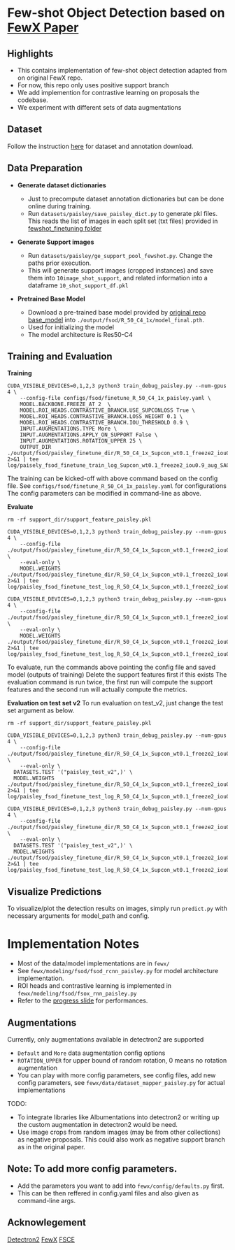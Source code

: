 # Few-shot Object Detection based on [FewX Paper](https://github.com/fanq15/FewX)

## Highlights
- This contains implementation of few-shot object detection adapted from on original FewX repo. 
- For now, this repo only uses positive support branch
- We add implemention for contrastive learning on proposals the codebase.
- We experiment with different sets of data augmentations


## Dataset
Follow the instruction [here](../README.md) for dataset and annotation download.

## Data Preparation
- **Generate dataset dictionaries**
  - Just to precompute dataset annotation dictionaries but can be done online during training.
  - Run `datasets/paisley/save_paisley_dict.py` to generate pkl files. This reads the list of images in each split set (txt files) provided in [fewshot_finetuning folder](../fewshot_finetuning) 
  
- **Generate Support images**
  - Run `datasets/paisley/ge_support_pool_fewshot.py`. Change the paths prior execution.
  - This will generate support images (cropped instances) and save them into `10image_shot_support`, and related information into a dataframe `10_shot_support_df.pkl`

- **Pretrained Base Model**
  - Download a pre-trained base model provided by [original repo](https://github.com/fanq15/FewX)  [base_model](https://drive.google.com/file/d/1VdGVmcufa2JBmZUfwAcDj1OL5tKTFhQ1/view) into  `./output/fsod/R_50_C4_1x/model_final.pth`.
  - Used for initializing the model
  - The model architecture is Res50-C4 

## Training and Evaluation

**Training**
```
CUDA_VISIBLE_DEVICES=0,1,2,3 python3 train_debug_paisley.py --num-gpus 4 \
	--config-file configs/fsod/finetune_R_50_C4_1x_paisley.yaml \
    MODEL.BACKBONE.FREEZE_AT 2  \
    MODEL.ROI_HEADS.CONTRASTIVE_BRANCH.USE_SUPCONLOSS True \
    MODEL.ROI_HEADS.CONTRASTIVE_BRANCH.LOSS_WEIGHT 0.1 \
    MODEL.ROI_HEADS.CONTRASTIVE_BRANCH.IOU_THRESHOLD 0.9 \
    INPUT.AUGMENTATIONS.TYPE More \
    INPUT.AUGMENTATIONS.APPLY_ON_SUPPORT False \
    INPUT.AUGMENTATIONS.ROTATION_UPPER 25 \
    OUTPUT_DIR ./output/fsod/paisley_finetune_dir/R_50_C4_1x_Supcon_wt0.1_freeze2_iou0.9_aug_SA0_R25 2>&1 | tee log/paisely_fsod_finetune_train_log_Supcon_wt0.1_freeze2_iou0.9_aug_SA0_R25.txt
```

The training can be kicked-off with above command based on the config file. 
See `configs/fsod/finetune_R_50_C4_1x_paisley.yaml` for configurations
The config parameters can be modified in command-line as above.


**Evaluate**
```
rm -rf support_dir/support_feature_paisley.pkl

CUDA_VISIBLE_DEVICES=0,1,2,3 python3 train_debug_paisley.py --num-gpus 4 \
	--config-file ./output/fsod/paisley_finetune_dir/R_50_C4_1x_Supcon_wt0.1_freeze2_iou0.9_aug_SA0_R25/config.yaml \
	--eval-only \
    MODEL.WEIGHTS ./output/fsod/paisley_finetune_dir/R_50_C4_1x_Supcon_wt0.1_freeze2_iou0.9_aug_SA0_R25/model_final.pth 2>&1 | tee log/paisley_fsod_finetune_test_log_R_50_C4_1x_Supcon_wt0.1_freeze2_iou0.9_aug_SA0_R25.txt

CUDA_VISIBLE_DEVICES=0,1,2,3 python3 train_debug_paisley.py --num-gpus 4 \
	--config-file ./output/fsod/paisley_finetune_dir/R_50_C4_1x_Supcon_wt0.1_freeze2_iou0.9_aug_SA0_R25/config.yaml \
	--eval-only \
    MODEL.WEIGHTS ./output/fsod/paisley_finetune_dir/R_50_C4_1x_Supcon_wt0.1_freeze2_iou0.9_aug_SA0_R25/model_final.pth 2>&1 | tee log/paisley_fsod_finetune_test_log_R_50_C4_1x_Supcon_wt0.1_freeze2_iou0.9_aug_SA0_R25.txt
```

To evaluate, run the commands above pointing the config file and saved model (outputs of training)
Delete the support features first if this exists
The evaluation command is run twice, the first run will compute the support features and the second run will actually compute the metrics.

**Evaluation on test set v2**
To run evaluation on test_v2, just change the test set argument as below.
```
rm -rf support_dir/support_feature_paisley.pkl

CUDA_VISIBLE_DEVICES=0,1,2,3 python3 train_debug_paisley.py --num-gpus 4 \
	--config-file ./output/fsod/paisley_finetune_dir/R_50_C4_1x_Supcon_wt0.1_freeze2_iou0.9_aug_SA0_R25/config.yaml \
	--eval-only \
  DATASETS.TEST '("paisley_test_v2",)' \
  MODEL.WEIGHTS ./output/fsod/paisley_finetune_dir/R_50_C4_1x_Supcon_wt0.1_freeze2_iou0.9_aug_SA0_R25/model_final.pth 2>&1 | tee log/paisley_fsod_finetune_test_log_R_50_C4_1x_Supcon_wt0.1_freeze2_iou0.9_aug_SA0_R25.txt

CUDA_VISIBLE_DEVICES=0,1,2,3 python3 train_debug_paisley.py --num-gpus 4 \
	--config-file ./output/fsod/paisley_finetune_dir/R_50_C4_1x_Supcon_wt0.1_freeze2_iou0.9_aug_SA0_R25/config.yaml \
	--eval-only \
  DATASETS.TEST '("paisley_test_v2",)' \
  MODEL.WEIGHTS ./output/fsod/paisley_finetune_dir/R_50_C4_1x_Supcon_wt0.1_freeze2_iou0.9_aug_SA0_R25/model_final.pth 2>&1 | tee log/paisley_fsod_finetune_test_log_R_50_C4_1x_Supcon_wt0.1_freeze2_iou0.9_aug_SA0_R25.txt
```


## Visualize Predictions
To visualize/plot the detection results on images, simply run `predict.py` with necessary arguments for model_path and config.


# Implementation Notes

- Most of the data/model implementations are in `fewx/`
- See `fewx/modeling/fsod/fsod_rcnn_paisley.py` for model architecture implementation.
- ROI heads and contrastive learning is implemented in `fewx/modeling/fsod/fsox_rnn_paisley.py`
- Refer to the [progress slide](https://www.dropbox.com/s/v8zkpqlto9k86uw/PatternSearch.pptx?dl=0) for performances.


## Augmentations
Currently, only augmentations available in detectron2 are supported
- `Default` and `More` data augmentation config options
- `ROTATION_UPPER` for upper bound of random rotation, 0 means no rotation augmentation
- You can play with more config parameters, see config files, add new config parameters, see `fewx/data/dataset_mapper_paisley.py` for actual implementations

TODO:
  - To integrate libraries like Albumentations into detectron2 or writing up the custom augmentation in detectron2 would be need.
  - Use image crops from random images (may be from other collections) as negative proposals. This could also work as negative support branch as in the original paper.
  

## Note: To add more config parameters.
- Add the parameters you want to add into `fewx/config/defaults.py` first.
- This can be then reffered in config.yaml files and also given as command-line args.

## Acknowlegement
[Detectron2](https://github.com/facebookresearch/detectron2)
[FewX](https://github.com/fanq15/FewX)
[FSCE](https://github.com/megvii-research/FSCE)